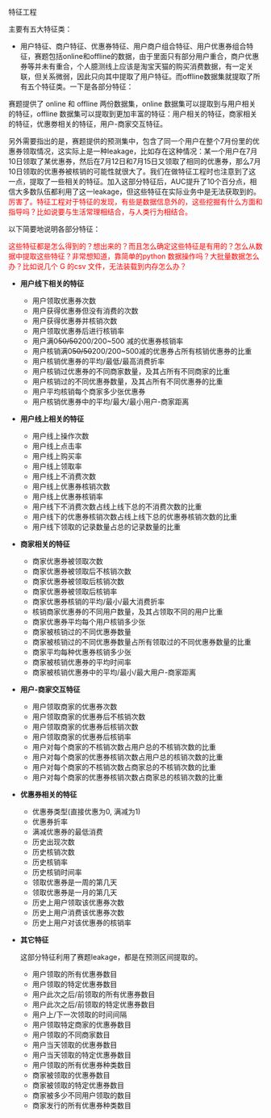 特征工程

主要有五大特征类：

- 用户特征、商户特征、优惠券特征、用户商户组合特征、用户优惠券组合特征，赛题包括online和offline的数据，由于里面只有部分用户重合，商户优惠券等并未有重合，个人臆测线上应该是淘宝天猫的购买消费数据，有一定关联，但关系微弱，因此只向其中提取了用户特征。而offline数据集就提取了所有五个特征类。一下是各部分特征：



赛题提供了 online 和 offline 两份数据集，online 数据集可以提取到与用户相关的特征，offline 数据集可以提取到更加丰富的特征：用户相关的特征，商家相关的特征，优惠劵相关的特征，用户-商家交互特征。

另外需要指出的是，赛题提供的预测集中，包含了同一个用户在整个7月份里的优惠券领取情况，这实际上是一种leakage，比如存在这种情况：某一个用户在7月10日领取了某优惠券，然后在7月12日和7月15日又领取了相同的优惠券，那么7月10日领取的优惠券被核销的可能性就很大了。我们在做特征工程时也注意到了这一点，提取了一些相关的特征。加入这部分特征后，AUC提升了10个百分点，相信大多数队伍都利用了这一leakage，但这些特征在实际业务中是无法获取到的。<span style="color:red;">厉害了。特征工程对于特征的发现，有些是数据信息外的，这些挖掘有什么方面和指导吗？比如说要与生活常理相结合，与人类行为相结合。</span>

以下简要地说明各部分特征：

<span style="color:red;">这些特征都是怎么得到的？想出来的？而且怎么确定这些特征是有用的？怎么从数据中提取这些特征？非常想知道，靠简单的python 数据操作吗？大批量数据怎么办？比如说几个 G 的csv 文件，无法装载到内存怎么办？</span>

- **用户线下相关的特征**

  - 用户领取优惠券次数
  - 用户获得优惠券但没有消费的次数
  - 用户获得优惠券并核销次数
  - 用户领取优惠券后进行核销率
  - 用户满0~~50/50~~200/200~500 减的优惠券核销率
  - 用户核销满0~~50/50~~200/200~500减的优惠券占所有核销优惠券的比重
  - 用户核销优惠券的平均/最低/最高消费折率
  - 用户核销过优惠券的不同商家数量，及其占所有不同商家的比重
  - 用户核销过的不同优惠券数量，及其占所有不同优惠券的比重
  - 用户平均核销每个商家多少张优惠券
  - 用户核销优惠券中的平均/最大/最小用户-商家距离

- **用户线上相关的特征**

  - 用户线上操作次数
  - 用户线上点击率
  - 用户线上购买率
  - 用户线上领取率
  - 用户线上不消费次数
  - 用户线上优惠券核销次数
  - 用户线上优惠券核销率
  - 用户线下不消费次数占线上线下总的不消费次数的比重
  - 用户线下的优惠券核销次数占线上线下总的优惠券核销次数的比重
  - 用户线下领取的记录数量占总的记录数量的比重

- **商家相关的特征**

  - 商家优惠券被领取次数
  - 商家优惠券被领取后不核销次数
  - 商家优惠券被领取后核销次数
  - 商家优惠券被领取后核销率
  - 商家优惠券核销的平均/最小/最大消费折率
  - 核销商家优惠券的不同用户数量，及其占领取不同的用户比重
  - 商家优惠券平均每个用户核销多少张
  - 商家被核销过的不同优惠券数量
  - 商家被核销过的不同优惠券数量占所有领取过的不同优惠券数量的比重
  - 商家平均每种优惠券核销多少张
  - 商家被核销优惠券的平均时间率
  - 商家被核销优惠券中的平均/最小/最大用户-商家距离

- **用户-商家交互特征**

  - 用户领取商家的优惠券次数
  - 用户领取商家的优惠券后不核销次数
  - 用户领取商家的优惠券后核销次数
  - 用户领取商家的优惠券后核销率
  - 用户对每个商家的不核销次数占用户总的不核销次数的比重
  - 用户对每个商家的优惠券核销次数占用户总的核销次数的比重
  - 用户对每个商家的不核销次数占商家总的不核销次数的比重
  - 用户对每个商家的优惠券核销次数占商家总的核销次数的比重

- **优惠券相关的特征**

  - 优惠券类型(直接优惠为0, 满减为1)
  - 优惠券折率
  - 满减优惠券的最低消费
  - 历史出现次数
  - 历史核销次数
  - 历史核销率
  - 历史核销时间率
  - 领取优惠券是一周的第几天
  - 领取优惠券是一月的第几天
  - 历史上用户领取该优惠券次数
  - 历史上用户消费该优惠券次数
  - 历史上用户对该优惠券的核销率

- **其它特征**

  这部分特征利用了赛题leakage，都是在预测区间提取的。

  - 用户领取的所有优惠券数目
  - 用户领取的特定优惠券数目
  - 用户此次之后/前领取的所有优惠券数目
  - 用户此次之后/前领取的特定优惠券数目
  - 用户上/下一次领取的时间间隔
  - 用户领取特定商家的优惠券数目
  - 用户领取的不同商家数目
  - 用户当天领取的优惠券数目
  - 用户当天领取的特定优惠券数目
  - 用户领取的所有优惠券种类数目
  - 商家被领取的优惠券数目
  - 商家被领取的特定优惠券数目
  - 商家被多少不同用户领取的数目
  - 商家发行的所有优惠券种类数目
